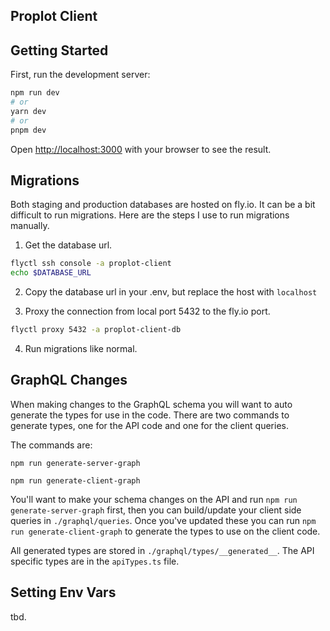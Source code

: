 ## Proplot Client

## Getting Started

First, run the development server:

```bash
npm run dev
# or
yarn dev
# or
pnpm dev
```

Open [http://localhost:3000](http://localhost:3000) with your browser to see the result.

## Migrations

Both staging and production databases are hosted on fly.io. It can be a bit difficult to run migrations.
Here are the steps I use to run migrations manually.

1. Get the database url.

```bash
flyctl ssh console -a proplot-client
echo $DATABASE_URL
```

2. Copy the database url in your .env, but replace the host with `localhost`

3. Proxy the connection from local port 5432 to the fly.io port.

```bash
flyctl proxy 5432 -a proplot-client-db
```

4. Run migrations like normal.

## GraphQL Changes

When making changes to the GraphQL schema you will want to auto generate the types for use in the code. There are two commands to generate types, one for the API code and one for the client queries.

The commands are:

```
npm run generate-server-graph

npm run generate-client-graph
```

You'll want to make your schema changes on the API and run `npm run generate-server-graph` first, then you can build/update your client side queries in `./graphql/queries`. Once you've updated these you can run `npm run generate-client-graph` to generate the types to use on the client code.

All generated types are stored in `./graphql/types/__generated__`. The API specific types are in the `apiTypes.ts` file.

## Setting Env Vars

tbd.

